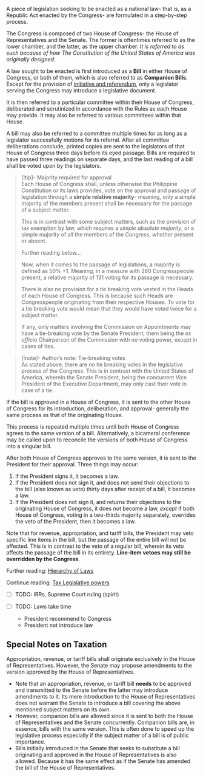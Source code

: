 A piece of legislation seeking to be enacted as a national law- that is, as a Republic Act enacted by the Congress- are formulated in a step-by-step process.

The Congress is composed of two House of Congress- the House of Representatives and the Senate. The former is oftentimes referred to as the lower chamber, and the latter, as the upper chamber. *It is referred to as such because of how The Constitution of the United States of America was originally designed.*

A law sought to be enacted is first introduced as a **Bill** in either House of Congress, or both of them, which is also referred to as **Companion Bills**. Except for the provision of [initiative and referendum](./Initiative%20and%20Referendum.md), only a legislator serving the Congress may introduce a legislative document.

It is then referred to a particular committee within their House of Congress, deliberated and scrutinized in accordance with the Rules as each House may provide. It may also be referred to various committees within that House.

A bill may also be referred to a committee multiple times for as long as a legislator successfully motions for its referral. After all committee deliberations conclude, printed copies are sent to the legislators of that House of Congress three days before its eyed passage. Bills are required to have passed three readings on separate days, and the last reading of a bill shall be voted upon by the legislators.

> [!tip]- Majority required for approval  
> Each House of Congress shall, unless otherwise the Philippine Constitution or its laws provides, vote on the approval and passage of legislation through a **simple relative majority**- meaning, only a simple majority of the members present shall be necessary for the passage of a subject matter.
> 
> This is in contrast with some subject matters, such as the provision of tax exemption by law, which requires a *simple absolute majority*, or a simple majority of all the members of the Congress, whether present or absent.
> 
> Further reading below…
> 
> Now, when it comes to the passage of legislations, a majority is defined as 50% +1. Meaning, in a measure with 260 Congresspeople present, a relative majority of 131 voting for its passage is necessary.
> 
> There is also no provision for a tie breaking vote vested in the Heads of each House of Congress. This is because such Heads are Congresspeople originating from their respective Houses. To vote for a tie breaking vote would mean that they would have voted twice for a subject matter.
> 
> If any, only matters involving the Commission on Appointments may have a tie-breaking vote by the Senate President, them being the *ex officio* Chairperson of the Commission with no voting power, except in cases of ties.

> [!note]- Author’s note: Tie-breaking votes  
> As stated above, there are no tie breaking votes in the legislative process of the Congress. This is in contrast with the United States of America, wherein the Senate President, being the concurrent Vice President of the Executive Department, may only cast their vote in case of a tie.

If the bill is approved in a House of Congress, it is sent to the other House of Congress for its introduction, deliberation, and approval- generally the same process as that of the originating House.

This process is repeated multiple times until both House of Congress agrees to the same version of a bill. Alternatively, a bicameral conference may be called upon to reconcile the versions of both House of Congress into a singular bill.

After both House of Congress approves to the same version, it is sent to the President for their approval. Three things may occur:
1. If the President signs it, it becomes a law.
2. If the President does not sign it, and does not send their objections to the bill (also known as veto) thirty days after receipt of a bill, it becomes a law.
3. If the President does not sign it, and returns their objections to the originating House of Congress, it does not become a law, *except* if both House of Congress, voting in a two-thirds majority separately, overrides the veto of the President, then it becomes a law.

Note that for revenue, appropriation, and tariff bills, the President may veto specific line items in the bill, but the passage of the entire bill will not be affected. This is in contrast to the veto of a regular bill, wherein its veto affects the passage of the bill in its entirety. **Line-item vetoes may still be overridden by the Congress**.

Further reading: [Hierarchy of Laws](./Hierarchy%20of%20Laws.md)

Continue reading: [Tax Legislative powers](./Tax%20Legislative%20powers.md)

- [ ] TODO: IRRs, Supreme Court ruling (spirit)

- [ ] TODO: Laws take time
	- President recommend to Congress
	- President not introduce law
## Special Notes on Taxation
Appropriation, revenue, or tariff bills shall originate exclusively in the House of Representatives. However, the Senate may propose amendments to the version approved by the House of Representatives.

- Note that an appropriation, revenue, or tariff bill **needs** to be approved and transmitted to the Senate before the latter may introduce amendments to it. Its mere introduction to the House of Representatives does not warrant the Senate to introduce a bill covering the above mentioned subject matters on its own.
- However, companion bills are allowed since it is sent to both the House of Representatives and the Senate concurrently. Companion bills are, in essence, bills with the same version. This is often done to speed up the legislative process especially if the subject matter of a bill is of public importance.
- Bills initially introduced in the Senate that seeks to substitute a bill originating and approved in the House of Representatives is also allowed. Because it has the same effect as if the Senate has amended the bill of the House of Representatives.
